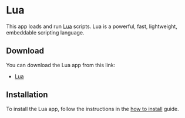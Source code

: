 # Lua

This app loads and run [Lua](https://www.lua.org/about.html) scripts. Lua is a
powerful, fast, lightweight, embeddable scripting language.

## Download

You can download the Lua app from this link:

- [Lua](https://yaya-cout.github.io/Nwagyu/assets/apps/lua.nwa)

## Installation

To install the Lua app, follow the instructions in the
[how to install](../help/how-to-install.md) guide.
